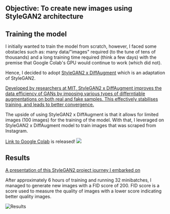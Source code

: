 ## Objective: To create new images using StyleGAN2 architecture  

## Training the model 
I initially wanted to train the model from scratch, however, I faced some obstacles such as: many data/"images" required (to the tune of tens of thousands) and a long training time required (think a few days) with the premise that Google Colab's GPU would continue to work (which did not). 

Hence, I decided to adopt [StyleGAN2 x DiffAugment](https://github.com/mit-han-lab/data-efficient-gans/tree/master/DiffAugment-stylegan2)  which is an adaptation of StyleGAN2. 

[Developed by researchers at MIT, StyleGAN2 x DiffAugment improves the data efficiency of GANs by imposing various types of differntiable augmentations on both real and fake samples. This effectively stabilises training, and leads to better convergence.](https://hanlab.mit.edu/projects/data-efficient-gans/) 

The upside of using StyleGAN2 x DiffAugment is that it allows for limited images (100 images) for the training of the model. With that, I leveraged on StyleGAN2 x DiffAugment model to train images that was scraped from Instagram. 

[Link to Google Colab](https://colab.research.google.com/gist/zsyzzsoft/5fbb71b9bf9a3217576bebae5de46fc2/data-efficient-gans.ipynb) is released! [![](https://colab.research.google.com/assets/colab-badge.svg)](https://colab.research.google.com/gist/chrisanabelkhaw/8a9c94ddf493fdfadca77786e16eec05/stylegan2-x-diffaugment.ipynb) 

## Results 
[A presentation of this StyleGAN2 project journey I embarked on](https://docs.google.com/presentation/d/e/2PACX-1vQwwAgrjzIH5O_MjHq28tdB2Hz2zTdd1NMEziP7hc-25hrO2Lf3742BKWJExebL81aGLjfRyM4kk-lJ/pub?start=true&loop=true&delayms=3000)

After approximately 6 hours of training and running 32 minibatches, I managed to generate new images with a FID score of 200. FID score is a score used to measure the quality of images with a lower score indicating better quality images. 

![Results](results.gif)
